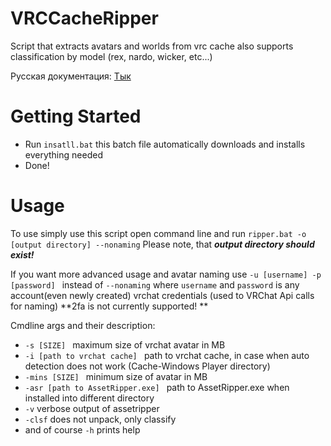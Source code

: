 # VRCCacheRipper
Script that extracts avatars and worlds from vrc cache
also supports classification by model (rex, nardo, wicker, etc...)

Русская документация: [Тык](Rudoc.md)
# Getting Started
- Run `insatll.bat` this batch file automatically downloads and installs everything needed 
- Done!

# Usage
To use simply use this script open command line and run `ripper.bat -o [output directory] --nonaming` Please note, that ***output directory should exist!***

If you want more advanced usage and avatar naming use `-u [username] -p [password] ` instead of `--nonaming`
where `username` and `password` is any account(even newly created) vrchat credentials (used to VRChat Api calls for naming) **2fa is not currently supported! **


Cmdline args and their description:
- `-s [SIZE] ` maximum size of vrchat avatar in MB
- `-i [path to vrchat cache] ` path to vrchat cache, in case when auto detection does not work (Cache-Windows Player directory)
- `-mins [SIZE] ` minimum size of avatar in MB
- `-asr [path to AssetRipper.exe] ` path to AssetRipper.exe when installed into different directory
- `-v` verbose output of assetripper
- `-clsf` does not unpack, only classify
- and of course `-h` prints help
